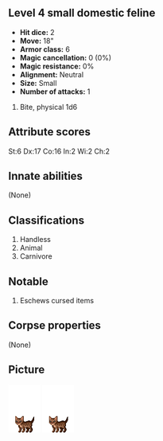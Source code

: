 ## Level 4 small domestic feline

- **Hit dice:** 2
- **Move:** 18"
- **Armor class:** 6
- **Magic cancellation:** 0 (0%)
- **Magic resistance:** 0%
- **Alignment:** Neutral
- **Size:** Small
- **Number of attacks:** 1
1. Bite, physical 1d6

## Attribute scores

St:6 Dx:17 Co:16 In:2 Wi:2 Ch:2

## Innate abilities

(None)

## Classifications

1. Handless
2. Animal
3. Carnivore

## Notable

1. Eschews cursed items

## Corpse properties

(None)

## Picture

![Kitten](https://github.com/hyvanmielenpelit/GnollHackTileSet/blob/main/Monsters/kitten/kitten.png?raw=true) ![Kitten](https://github.com/hyvanmielenpelit/GnollHackTileSet/blob/main/Monsters/kitten/kitten_female.png?raw=true)
